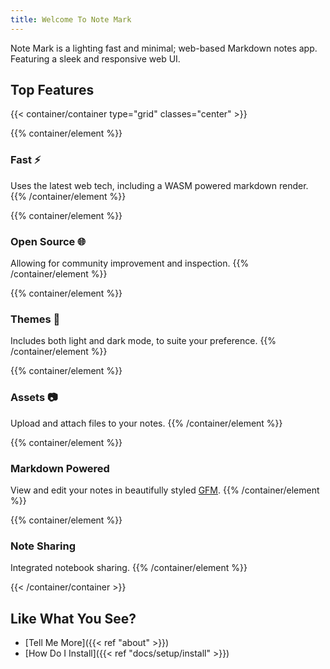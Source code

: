 ```yaml
---
title: Welcome To Note Mark
---
```

Note Mark is a lighting fast and minimal; web-based Markdown notes app. Featuring a sleek and responsive web UI.

## Top Features

{{< container/container type="grid" classes="center" >}}


{{% container/element %}}
### Fast ⚡️
Uses the latest web tech, including a WASM powered markdown render.
{{% /container/element %}}

{{% container/element %}}
### Open Source 🌐
Allowing for community improvement and inspection.
{{% /container/element %}}

{{% container/element %}}
### Themes 🌙
Includes both light and dark mode, to suite your preference.
{{% /container/element %}}

{{% container/element %}}
### Assets 📷
Upload and attach files to your notes.
{{% /container/element %}}

{{% container/element %}}
### Markdown Powered
View and edit your notes in beautifully styled [GFM](https://github.github.com/gfm/).
{{% /container/element %}}

{{% container/element %}}
### Note Sharing
Integrated notebook sharing.
{{% /container/element %}}


{{< /container/container >}}

## Like What You See?
- [Tell Me More]({{< ref "about" >}})
- [How Do I Install]({{< ref "docs/setup/install" >}})
